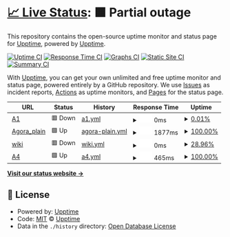 # [📈 Live Status](https://demo.upptime.js.org): <!--live status--> **🟧 Partial outage**

This repository contains the open-source uptime monitor and status page for [Upptime](https://upptime.js.org), powered by [Upptime](https://github.com/upptime/upptime).

[![Uptime CI](https://github.com/upptime/upptime/workflows/Uptime%20CI/badge.svg)](https://github.com/upptime/upptime/actions?query=workflow%3A%22Uptime+CI%22)
[![Response Time CI](https://github.com/upptime/upptime/workflows/Response%20Time%20CI/badge.svg)](https://github.com/upptime/upptime/actions?query=workflow%3A%22Response+Time+CI%22)
[![Graphs CI](https://github.com/upptime/upptime/workflows/Graphs%20CI/badge.svg)](https://github.com/upptime/upptime/actions?query=workflow%3A%22Graphs+CI%22)
[![Static Site CI](https://github.com/upptime/upptime/workflows/Static%20Site%20CI/badge.svg)](https://github.com/upptime/upptime/actions?query=workflow%3A%22Static+Site+CI%22)
[![Summary CI](https://github.com/upptime/upptime/workflows/Summary%20CI/badge.svg)](https://github.com/upptime/upptime/actions?query=workflow%3A%22Summary+CI%22)

With [Upptime](https://upptime.js.org), you can get your own unlimited and free uptime monitor and status page, powered entirely by a GitHub repository. We use [Issues](https://github.com/upptime/upptime/issues) as incident reports, [Actions](https://github.com/upptime/upptime/actions) as uptime monitors, and [Pages](https://demo.upptime.js.org) for the status page.

<!--start: status pages-->
<!-- This summary is generated by Upptime (https://github.com/upptime/upptime) -->
<!-- Do not edit this manually, your changes will be overwritten -->
<!-- prettier-ignore -->
| URL | Status | History | Response Time | Uptime |
| --- | ------ | ------- | ------------- | ------ |
| <img alt="" src="https://favicons.githubusercontent.com/www.agora-oegd.de" height="13"> [A1](https://www.agora-oegd.de) | 🟥 Down | [a1.yml](https://github.com/zechmeister/ddowntime/commits/HEAD/history/a1.yml) | <details><summary><img alt="Response time graph" src="./graphs/a1/response-time-week.png" height="20"> 0ms</summary><br><a href="https://demo.upptime.js.org/history/a1"><img alt="Response time 0" src="https://img.shields.io/endpoint?url=https%3A%2F%2Fraw.githubusercontent.com%2Fzechmeister%2Fddowntime%2FHEAD%2Fapi%2Fa1%2Fresponse-time.json"></a><br><a href="https://demo.upptime.js.org/history/a1"><img alt="24-hour response time 0" src="https://img.shields.io/endpoint?url=https%3A%2F%2Fraw.githubusercontent.com%2Fzechmeister%2Fddowntime%2FHEAD%2Fapi%2Fa1%2Fresponse-time-day.json"></a><br><a href="https://demo.upptime.js.org/history/a1"><img alt="7-day response time 0" src="https://img.shields.io/endpoint?url=https%3A%2F%2Fraw.githubusercontent.com%2Fzechmeister%2Fddowntime%2FHEAD%2Fapi%2Fa1%2Fresponse-time-week.json"></a><br><a href="https://demo.upptime.js.org/history/a1"><img alt="30-day response time 0" src="https://img.shields.io/endpoint?url=https%3A%2F%2Fraw.githubusercontent.com%2Fzechmeister%2Fddowntime%2FHEAD%2Fapi%2Fa1%2Fresponse-time-month.json"></a><br><a href="https://demo.upptime.js.org/history/a1"><img alt="1-year response time 0" src="https://img.shields.io/endpoint?url=https%3A%2F%2Fraw.githubusercontent.com%2Fzechmeister%2Fddowntime%2FHEAD%2Fapi%2Fa1%2Fresponse-time-year.json"></a></details> | <details><summary><a href="https://demo.upptime.js.org/history/a1">0.01%</a></summary><a href="https://demo.upptime.js.org/history/a1"><img alt="All-time uptime 0.01%" src="https://img.shields.io/endpoint?url=https%3A%2F%2Fraw.githubusercontent.com%2Fzechmeister%2Fddowntime%2FHEAD%2Fapi%2Fa1%2Fuptime.json"></a><br><a href="https://demo.upptime.js.org/history/a1"><img alt="24-hour uptime 0.01%" src="https://img.shields.io/endpoint?url=https%3A%2F%2Fraw.githubusercontent.com%2Fzechmeister%2Fddowntime%2FHEAD%2Fapi%2Fa1%2Fuptime-day.json"></a><br><a href="https://demo.upptime.js.org/history/a1"><img alt="7-day uptime 0.01%" src="https://img.shields.io/endpoint?url=https%3A%2F%2Fraw.githubusercontent.com%2Fzechmeister%2Fddowntime%2FHEAD%2Fapi%2Fa1%2Fuptime-week.json"></a><br><a href="https://demo.upptime.js.org/history/a1"><img alt="30-day uptime 0.01%" src="https://img.shields.io/endpoint?url=https%3A%2F%2Fraw.githubusercontent.com%2Fzechmeister%2Fddowntime%2FHEAD%2Fapi%2Fa1%2Fuptime-month.json"></a><br><a href="https://demo.upptime.js.org/history/a1"><img alt="1-year uptime 0.01%" src="https://img.shields.io/endpoint?url=https%3A%2F%2Fraw.githubusercontent.com%2Fzechmeister%2Fddowntime%2FHEAD%2Fapi%2Fa1%2Fuptime-year.json"></a></details>
| <img alt="" src="https://favicons.githubusercontent.com/agora-oegd.de" height="13"> [Agora_plain](https://agora-oegd.de) | 🟩 Up | [agora-plain.yml](https://github.com/zechmeister/ddowntime/commits/HEAD/history/agora-plain.yml) | <details><summary><img alt="Response time graph" src="./graphs/agora-plain/response-time-week.png" height="20"> 1877ms</summary><br><a href="https://demo.upptime.js.org/history/agora-plain"><img alt="Response time 1877" src="https://img.shields.io/endpoint?url=https%3A%2F%2Fraw.githubusercontent.com%2Fzechmeister%2Fddowntime%2FHEAD%2Fapi%2Fagora-plain%2Fresponse-time.json"></a><br><a href="https://demo.upptime.js.org/history/agora-plain"><img alt="24-hour response time 1877" src="https://img.shields.io/endpoint?url=https%3A%2F%2Fraw.githubusercontent.com%2Fzechmeister%2Fddowntime%2FHEAD%2Fapi%2Fagora-plain%2Fresponse-time-day.json"></a><br><a href="https://demo.upptime.js.org/history/agora-plain"><img alt="7-day response time 1877" src="https://img.shields.io/endpoint?url=https%3A%2F%2Fraw.githubusercontent.com%2Fzechmeister%2Fddowntime%2FHEAD%2Fapi%2Fagora-plain%2Fresponse-time-week.json"></a><br><a href="https://demo.upptime.js.org/history/agora-plain"><img alt="30-day response time 1877" src="https://img.shields.io/endpoint?url=https%3A%2F%2Fraw.githubusercontent.com%2Fzechmeister%2Fddowntime%2FHEAD%2Fapi%2Fagora-plain%2Fresponse-time-month.json"></a><br><a href="https://demo.upptime.js.org/history/agora-plain"><img alt="1-year response time 1877" src="https://img.shields.io/endpoint?url=https%3A%2F%2Fraw.githubusercontent.com%2Fzechmeister%2Fddowntime%2FHEAD%2Fapi%2Fagora-plain%2Fresponse-time-year.json"></a></details> | <details><summary><a href="https://demo.upptime.js.org/history/agora-plain">100.00%</a></summary><a href="https://demo.upptime.js.org/history/agora-plain"><img alt="All-time uptime 100.00%" src="https://img.shields.io/endpoint?url=https%3A%2F%2Fraw.githubusercontent.com%2Fzechmeister%2Fddowntime%2FHEAD%2Fapi%2Fagora-plain%2Fuptime.json"></a><br><a href="https://demo.upptime.js.org/history/agora-plain"><img alt="24-hour uptime 100.00%" src="https://img.shields.io/endpoint?url=https%3A%2F%2Fraw.githubusercontent.com%2Fzechmeister%2Fddowntime%2FHEAD%2Fapi%2Fagora-plain%2Fuptime-day.json"></a><br><a href="https://demo.upptime.js.org/history/agora-plain"><img alt="7-day uptime 100.00%" src="https://img.shields.io/endpoint?url=https%3A%2F%2Fraw.githubusercontent.com%2Fzechmeister%2Fddowntime%2FHEAD%2Fapi%2Fagora-plain%2Fuptime-week.json"></a><br><a href="https://demo.upptime.js.org/history/agora-plain"><img alt="30-day uptime 100.00%" src="https://img.shields.io/endpoint?url=https%3A%2F%2Fraw.githubusercontent.com%2Fzechmeister%2Fddowntime%2FHEAD%2Fapi%2Fagora-plain%2Fuptime-month.json"></a><br><a href="https://demo.upptime.js.org/history/agora-plain"><img alt="1-year uptime 100.00%" src="https://img.shields.io/endpoint?url=https%3A%2F%2Fraw.githubusercontent.com%2Fzechmeister%2Fddowntime%2FHEAD%2Fapi%2Fagora-plain%2Fuptime-year.json"></a></details>
| <img alt="" src="https://favicons.githubusercontent.com/wiki.agora-oegd.de" height="13"> [wiki](https://wiki.agora-oegd.de) | 🟥 Down | [wiki.yml](https://github.com/zechmeister/ddowntime/commits/HEAD/history/wiki.yml) | <details><summary><img alt="Response time graph" src="./graphs/wiki/response-time-week.png" height="20"> 0ms</summary><br><a href="https://demo.upptime.js.org/history/wiki"><img alt="Response time 0" src="https://img.shields.io/endpoint?url=https%3A%2F%2Fraw.githubusercontent.com%2Fzechmeister%2Fddowntime%2FHEAD%2Fapi%2Fwiki%2Fresponse-time.json"></a><br><a href="https://demo.upptime.js.org/history/wiki"><img alt="24-hour response time 0" src="https://img.shields.io/endpoint?url=https%3A%2F%2Fraw.githubusercontent.com%2Fzechmeister%2Fddowntime%2FHEAD%2Fapi%2Fwiki%2Fresponse-time-day.json"></a><br><a href="https://demo.upptime.js.org/history/wiki"><img alt="7-day response time 0" src="https://img.shields.io/endpoint?url=https%3A%2F%2Fraw.githubusercontent.com%2Fzechmeister%2Fddowntime%2FHEAD%2Fapi%2Fwiki%2Fresponse-time-week.json"></a><br><a href="https://demo.upptime.js.org/history/wiki"><img alt="30-day response time 0" src="https://img.shields.io/endpoint?url=https%3A%2F%2Fraw.githubusercontent.com%2Fzechmeister%2Fddowntime%2FHEAD%2Fapi%2Fwiki%2Fresponse-time-month.json"></a><br><a href="https://demo.upptime.js.org/history/wiki"><img alt="1-year response time 0" src="https://img.shields.io/endpoint?url=https%3A%2F%2Fraw.githubusercontent.com%2Fzechmeister%2Fddowntime%2FHEAD%2Fapi%2Fwiki%2Fresponse-time-year.json"></a></details> | <details><summary><a href="https://demo.upptime.js.org/history/wiki">28.96%</a></summary><a href="https://demo.upptime.js.org/history/wiki"><img alt="All-time uptime 28.96%" src="https://img.shields.io/endpoint?url=https%3A%2F%2Fraw.githubusercontent.com%2Fzechmeister%2Fddowntime%2FHEAD%2Fapi%2Fwiki%2Fuptime.json"></a><br><a href="https://demo.upptime.js.org/history/wiki"><img alt="24-hour uptime 28.96%" src="https://img.shields.io/endpoint?url=https%3A%2F%2Fraw.githubusercontent.com%2Fzechmeister%2Fddowntime%2FHEAD%2Fapi%2Fwiki%2Fuptime-day.json"></a><br><a href="https://demo.upptime.js.org/history/wiki"><img alt="7-day uptime 28.96%" src="https://img.shields.io/endpoint?url=https%3A%2F%2Fraw.githubusercontent.com%2Fzechmeister%2Fddowntime%2FHEAD%2Fapi%2Fwiki%2Fuptime-week.json"></a><br><a href="https://demo.upptime.js.org/history/wiki"><img alt="30-day uptime 28.96%" src="https://img.shields.io/endpoint?url=https%3A%2F%2Fraw.githubusercontent.com%2Fzechmeister%2Fddowntime%2FHEAD%2Fapi%2Fwiki%2Fuptime-month.json"></a><br><a href="https://demo.upptime.js.org/history/wiki"><img alt="1-year uptime 28.96%" src="https://img.shields.io/endpoint?url=https%3A%2F%2Fraw.githubusercontent.com%2Fzechmeister%2Fddowntime%2FHEAD%2Fapi%2Fwiki%2Fuptime-year.json"></a></details>
| <img alt="" src="https://favicons.githubusercontent.com/nutzerinnenverwaltung.agora-oegd.de" height="13"> [A4](https://nutzerinnenverwaltung.agora-oegd.de) | 🟩 Up | [a4.yml](https://github.com/zechmeister/ddowntime/commits/HEAD/history/a4.yml) | <details><summary><img alt="Response time graph" src="./graphs/a4/response-time-week.png" height="20"> 465ms</summary><br><a href="https://demo.upptime.js.org/history/a4"><img alt="Response time 465" src="https://img.shields.io/endpoint?url=https%3A%2F%2Fraw.githubusercontent.com%2Fzechmeister%2Fddowntime%2FHEAD%2Fapi%2Fa4%2Fresponse-time.json"></a><br><a href="https://demo.upptime.js.org/history/a4"><img alt="24-hour response time 465" src="https://img.shields.io/endpoint?url=https%3A%2F%2Fraw.githubusercontent.com%2Fzechmeister%2Fddowntime%2FHEAD%2Fapi%2Fa4%2Fresponse-time-day.json"></a><br><a href="https://demo.upptime.js.org/history/a4"><img alt="7-day response time 465" src="https://img.shields.io/endpoint?url=https%3A%2F%2Fraw.githubusercontent.com%2Fzechmeister%2Fddowntime%2FHEAD%2Fapi%2Fa4%2Fresponse-time-week.json"></a><br><a href="https://demo.upptime.js.org/history/a4"><img alt="30-day response time 465" src="https://img.shields.io/endpoint?url=https%3A%2F%2Fraw.githubusercontent.com%2Fzechmeister%2Fddowntime%2FHEAD%2Fapi%2Fa4%2Fresponse-time-month.json"></a><br><a href="https://demo.upptime.js.org/history/a4"><img alt="1-year response time 465" src="https://img.shields.io/endpoint?url=https%3A%2F%2Fraw.githubusercontent.com%2Fzechmeister%2Fddowntime%2FHEAD%2Fapi%2Fa4%2Fresponse-time-year.json"></a></details> | <details><summary><a href="https://demo.upptime.js.org/history/a4">100.00%</a></summary><a href="https://demo.upptime.js.org/history/a4"><img alt="All-time uptime 100.00%" src="https://img.shields.io/endpoint?url=https%3A%2F%2Fraw.githubusercontent.com%2Fzechmeister%2Fddowntime%2FHEAD%2Fapi%2Fa4%2Fuptime.json"></a><br><a href="https://demo.upptime.js.org/history/a4"><img alt="24-hour uptime 100.00%" src="https://img.shields.io/endpoint?url=https%3A%2F%2Fraw.githubusercontent.com%2Fzechmeister%2Fddowntime%2FHEAD%2Fapi%2Fa4%2Fuptime-day.json"></a><br><a href="https://demo.upptime.js.org/history/a4"><img alt="7-day uptime 100.00%" src="https://img.shields.io/endpoint?url=https%3A%2F%2Fraw.githubusercontent.com%2Fzechmeister%2Fddowntime%2FHEAD%2Fapi%2Fa4%2Fuptime-week.json"></a><br><a href="https://demo.upptime.js.org/history/a4"><img alt="30-day uptime 100.00%" src="https://img.shields.io/endpoint?url=https%3A%2F%2Fraw.githubusercontent.com%2Fzechmeister%2Fddowntime%2FHEAD%2Fapi%2Fa4%2Fuptime-month.json"></a><br><a href="https://demo.upptime.js.org/history/a4"><img alt="1-year uptime 100.00%" src="https://img.shields.io/endpoint?url=https%3A%2F%2Fraw.githubusercontent.com%2Fzechmeister%2Fddowntime%2FHEAD%2Fapi%2Fa4%2Fuptime-year.json"></a></details>

<!--end: status pages-->

[**Visit our status website →**](https://demo.upptime.js.org)

## 📄 License

- Powered by: [Upptime](https://github.com/upptime/upptime)
- Code: [MIT](./LICENSE) © [Upptime](https://upptime.js.org)
- Data in the `./history` directory: [Open Database License](https://opendatacommons.org/licenses/odbl/1-0/)
